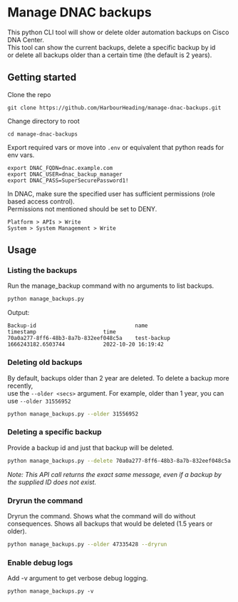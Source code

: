 # Manage DNAC backups
This python CLI tool will show or delete older automation backups on Cisco DNA Center.<br>
This tool can show the current backups, delete a specific backup by id<br>
or delete all backups older than a certain time (the default is 2 years).

## Getting started
Clone the repo
````
git clone https://github.com/HarbourHeading/manage-dnac-backups.git
````
Change directory to root
````
cd manage-dnac-backups
````
Export required vars or move into `.env` or equivalent that python reads for env vars.
````
export DNAC_FQDN=dnac.example.com
export DNAC_USER=dnac_backup_manager
export DNAC_PASS=SuperSecurePassword1!
````
In DNAC, make sure the specified user has sufficient permissions (role based access control).<br>
Permissions not mentioned should be set to DENY.
````
Platform > APIs > Write
System > System Management > Write
````

## Usage
### Listing the backups
Run the manage_backup command with no arguments to list backups.

````bash
python manage_backups.py 
````
Output:
````
Backup-id                               name                          timestamp                     time
70a0a277-8ff6-48b3-8a7b-832eef048c5a    test-backup                   1666243182.6503744            2022-10-20 16:19:42
````

### Deleting old backups
By default, backups older than 2 year are deleted. To delete a backup more recently,<br>
use the `--older <secs>` argument. For example, older than 1 year, you can use `--older 31556952`

````bash
python manage_backups.py --older 31556952
````

### Deleting a specific backup
Provide a backup id and just that backup will be deleted.

````bash
python manage_backups.py --delete 70a0a277-8ff6-48b3-8a7b-832eef048c5a
````
*Note: This API call returns the exact same message, even if a backup by the supplied ID does not exist.*

### Dryrun the command
Dryrun the command. Shows what the command will do without consequences. Shows all backups that would be deleted (1.5 years or older).
````bash
python manage_backups.py --older 47335428 --dryrun
````

### Enable debug logs
Add -v argument to get verbose debug logging.
````
python manage_backups.py -v
````